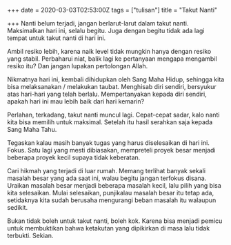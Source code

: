 +++
date = 2020-03-03T02:53:00Z
tags = ["tulisan"]
title = "Takut Nanti"

+++
Nanti belum terjadi, jangan berlarut-larut dalam takut nanti. Maksimalkan hari ini, selalu begitu. Juga dengan begitu tidak ada lagi tempat untuk takut nanti di hari ini.<!--more-->

Ambil resiko lebih, karena naik level tidak mungkin hanya dengan resiko yang stabil. Perbaharui niat, balik lagi ke pertanyaan mengapa mengambil resiko itu? Dan jangan lupakan pertolongan Allah.

Nikmatnya hari ini, kembali dihidupkan oleh Sang Maha Hidup, sehingga kita bisa melaksanakan / melakukan taubat. Menghisab diri sendiri, bersyukur atas hari-hari yang telah berlalu. Mempertanyakan kepada diri sendiri, apakah hari ini mau lebih baik dari hari kemarin?

Perlahan, terkadang, takut nanti muncul lagi. Cepat-cepat sadar, kalo nanti kita bisa memilih untuk maksimal. Setelah itu hasil serahkan saja kepada Sang Maha Tahu.

Tegaskan kalau masih banyak tugas yang harus diselesaikan di hari ini. Fokus. Satu lagi yang mesti dibiasakan, mempreteli proyek besar menjadi beberapa proyek kecil supaya tidak keberatan.

Cari hikmah yang terjadi di luar rumah. Memang terlihat banyak sekali masalah besar yang ada saat ini, walau begitu jangan terfokus disana. Uraikan masalah besar menjadi beberapa masalah kecil, lalu pilih yang bisa kita selesaikan. Mulai selesaikan, punjikalau masalah besar itu tetap ada, setidaknya kita sudah berusaha mengurangi beban masalah itu walaupun sedikit.

Bukan tidak boleh untuk takut nanti, boleh kok. Karena bisa menjadi pemicu untuk membuktikan bahwa ketakutan yang dipikirkan di masa lalu tidak terbukti. Sekian.